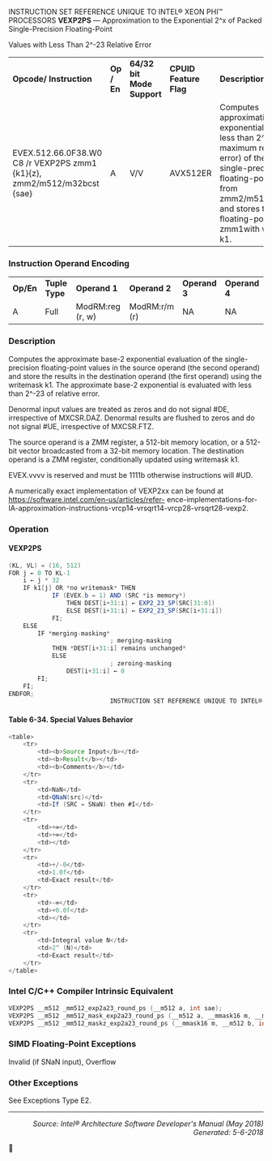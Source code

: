 INSTRUCTION SET REFERENCE UNIQUE TO INTEL® XEON PHI™ PROCESSORS
<b>VEXP2PS</b> — Approximation to the Exponential 2^x of Packed Single-Precision Floating-Point

Values with Less Than 2^-23 Relative Error
<table>
	<tr>
		<td><b>Opcode/ Instruction</b></td>
		<td><b>Op / En</b></td>
		<td><b>64/32 bit Mode Support</b></td>
		<td><b>CPUID Feature Flag</b></td>
		<td><b>Description</b></td>
	</tr>
	<tr>
		<td>EVEX.512.66.0F38.W0 C8 /r VEXP2PS zmm1 {k1}{z}, zmm2/m512/m32bcst {sae}</td>
		<td>A</td>
		<td>V/V</td>
		<td>AVX512ER</td>
		<td>Computes approximations to the exponential 2^x (with less than 2^-23 of maximum relative error) of the packed single-precision floating-point values from zmm2/m512/m32bcst and stores the floating-point result in zmm1with writemask k1.</td>
	</tr>
</table>


### Instruction Operand Encoding
<table>
	<tr>
		<td><b>Op/En</b></td>
		<td><b>Tuple Type</b></td>
		<td><b>Operand 1</b></td>
		<td><b>Operand 2</b></td>
		<td><b>Operand 3</b></td>
		<td><b>Operand 4</b></td>
	</tr>
	<tr>
		<td>A</td>
		<td>Full</td>
		<td>ModRM:reg (r, w)</td>
		<td>ModRM:r/m (r)</td>
		<td>NA</td>
		<td>NA</td>
	</tr>
</table>


### Description
Computes the approximate base-2 exponential evaluation of the single-precision floating-point values in the source
operand (the second operand) and store the results in the destination operand (the first operand) using the
writemask k1. The approximate base-2 exponential is evaluated with less than 2^-23 of relative error.

Denormal input values are treated as zeros and do not signal \#DE, irrespective of MXCSR.DAZ. Denormal results
are flushed to zeros and do not signal \#UE, irrespective of MXCSR.FTZ.

The source operand is a ZMM register, a 512-bit memory location, or a 512-bit vector broadcasted from a 32-bit
memory location. The destination operand is a ZMM register, conditionally updated using writemask k1.

EVEX.vvvv is reserved and must be 1111b otherwise instructions will \#UD.

A numerically exact implementation of VEXP2xx can be found at https://software.intel.com/en-us/articles/refer-
ence-implementations-for-IA-approximation-instructions-vrcp14-vrsqrt14-vrcp28-vrsqrt28-vexp2.

### Operation


#### VEXP2PS
```java
(KL, VL) = (16, 512)
FOR j ← 0 TO KL-1
    i ← j * 32
    IF k1[j] OR *no writemask* THEN
            IF (EVEX.b = 1) AND (SRC *is memory*)
                THEN DEST[i+31:i] ← EXP2_23_SP(SRC[31:0])
                ELSE DEST[i+31:i] ← EXP2_23_SP(SRC[i+31:i])
            FI;
    ELSE 
        IF *merging-masking*
                            ; merging-masking
            THEN *DEST[i+31:i] remains unchanged*
            ELSE 
                            ; zeroing-masking
                DEST[i+31:i] ← 0
        FI;
    FI;
ENDFOR;
                            INSTRUCTION SET REFERENCE UNIQUE TO INTEL® XEON PHI™ PROCESSORS
```
#### Table 6-34. Special Values Behavior
```java
<table>
	<tr>
		<td><b>Source Input</b></td>
		<td><b>Result</b></td>
		<td><b>Comments</b></td>
	</tr>
	<tr>
		<td>NaN</td>
		<td>QNaN(src)</td>
		<td>If (SRC = SNaN) then #I</td>
	</tr>
	<tr>
		<td>+∞</td>
		<td>+∞</td>
		<td></td>
	</tr>
	<tr>
		<td>+/-0</td>
		<td>1.0f</td>
		<td>Exact result</td>
	</tr>
	<tr>
		<td>-∞</td>
		<td>+0.0f</td>
		<td></td>
	</tr>
	<tr>
		<td>Integral value N</td>
		<td>2^ (N)</td>
		<td>Exact result</td>
	</tr>
</table>

```
### Intel C/C++ Compiler Intrinsic Equivalent
```c
VEXP2PS __m512 _mm512_exp2a23_round_ps (__m512 a, int sae);
VEXP2PS __m512 _mm512_mask_exp2a23_round_ps (__m512 a, __mmask16 m, __m512 b, int sae);
VEXP2PS __m512 _mm512_maskz_exp2a23_round_ps (__mmask16 m, __m512 b, int sae);
```
### SIMD Floating-Point Exceptions
Invalid (if SNaN input), Overflow

### Other Exceptions

See Exceptions Type E2.

 --- 
<p align="right"><i>Source: Intel® Architecture Software Developer's Manual (May 2018)<br>Generated: 5-6-2018</i></p>
